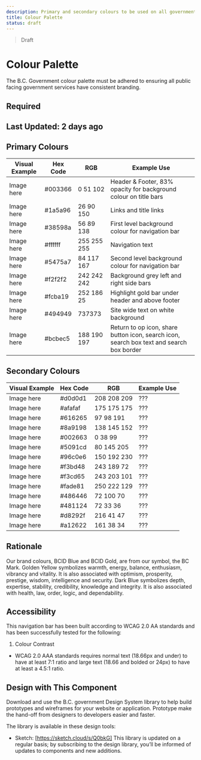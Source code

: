 ```yaml
---
description: Primary and secondary colours to be used on all government digital websites and services.
title: Colour Palette
status: draft
---
```


> Draft

# Colour Palette
The B.C. Government colour palette must be adhered to ensuring all public facing government services have consistent branding.

## Required

## Last Updated: 2 days ago

## Primary Colours
Visual Example | Hex Code | RGB | Example Use
------------ | ------------ | ------------ | ------------ |
Image here | #003366 | 0 51 102 | Header & Footer, 83% opacity for background colour on title bars
Image here | #1a5a96 | 26 90 150 | Links and title links
Image here | #38598a | 56 89 138 | First level background colour for navigation bar
Image here | #ffffff | 255 255 255 | Navigation text
Image here | #5475a7 | 84 117 167 | Second level background colour for navigation bar
Image here | #f2f2f2 | 242 242 242 | Background grey left and right side bars
Image here | #fcba19 | 252 186 25 | Highlight gold bar under header and above footer
Image here | #494949 | 737373 | Site wide text on white background
Image here | #bcbec5 | 188 190 197 | Return to op icon, share button icon, search icon, search box text and search box border

## Secondary Colours
Visual Example | Hex Code | RGB | Example Use
------------ | ------------ | ------------ | ------------ |
Image here | #d0d0d1 | 208 208 209 | ???
Image here | #afafaf | 175 175 175 | ???
Image here | #616265 | 97 98 191 | ???
Image here | #8a9198 | 138 145 152 | ???
Image here | #002663 | 0 38 99 | ???
Image here | #5091cd | 80 145 205 | ???
Image here | #96c0e6 | 150 192 230 | ???
Image here | #f3bd48 | 243 189 72 | ???
Image here | #f3cd65 | 243 203 101 | ???
Image here | #fade81 | 250 222 129 | ???
Image here | #486446 | 72 100 70 | ???
Image here | #481124 | 72 33 36 | ???
Image here | #d8292f | 216 41 47 | ???
Image here | #a12622 | 161 38 34 | ???

## Rationale
Our brand colours, BCID Blue and BCID Gold, are from our symbol, the BC Mark. Golden Yellow symbolizes warmth, energy, balance, enthusiasm, vibrancy and vitality. It is also associated with optimism, prosperity, prestige, wisdom, intelligence and security. Dark Blue symbolizes depth, expertise, stability, credibility, knowledge and integrity. It is also associated with health, law, order, logic, and dependability. 

## Accessibility
This navigation bar has been built according to WCAG 2.0 AA standards and has been successfully tested for the following:
1.	Colour Contrast
*	WCAG 2.0 AAA standards requires normal text (18.66px and under) to have at least 7:1 ratio and large text (18.66 and bolded or 24px) to have at least a 4.5:1 ratio. 



## Design with This Component
Download and use the B.C. government Design System library to help build prototypes and wireframes for your website or application. Prototype make the hand-off from designers to developers easier and faster.

The library is available in these design tools:

*	Sketch: [https://sketch.cloud/s/Q0bkG] 
This library is updated on a regular basis; by subscribing to the design library, you’ll be informed of updates to components and new additions.
